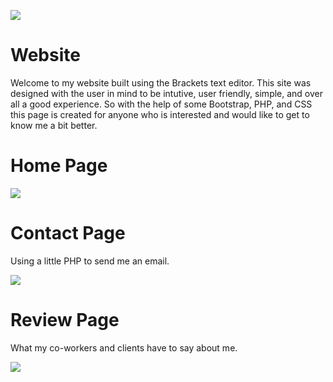 ![](https://i.imgur.com/O5MqTXF.png)

# Website
Welcome to my website built using the Brackets text editor. This site was designed with the user in mind to be intutive, user friendly, simple, and over all a good experience. So with the help of some Bootstrap, PHP, and CSS this page is created for anyone who is interested and would like to get to know me a bit better.

# Home Page

![](https://i.imgur.com/wYKXGiW.png)

# Contact Page
Using a little PHP to send me an email.

![](https://i.imgur.com/QQ4RY3J.png)

# Review Page
What my co-workers and clients have to say about me.

![](https://i.imgur.com/64Dd85h.png)
